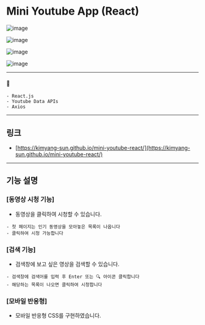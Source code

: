 # Mini Youtube App (React)

![image](https://user-images.githubusercontent.com/56675004/100516164-5471e200-31c5-11eb-8a1b-b9ed7813ba79.png)

![image](https://user-images.githubusercontent.com/56675004/100516182-79feeb80-31c5-11eb-8c4c-970724698841.png)

![image](https://user-images.githubusercontent.com/56675004/100516200-a0bd2200-31c5-11eb-9ea5-9a56bf8983b8.png)

![image](https://user-images.githubusercontent.com/56675004/100516214-b599b580-31c5-11eb-83a9-0a65d4823dcc.png)

---

#### 📌

```
- React.js
- Youtube Data APIs
- Axios
```

---

## 링크

- [https://kimyang-sun.github.io/mini-youtube-react/](https://kimyang-sun.github.io/mini-youtube-react/)

---

## 기능 설명

### [동영상 시청 기능]

- 동영상을 클릭하여 시청할 수 있습니다.

```
- 첫 페이지는 인기 동영상을 모아놓은 목록이 나옵니다
- 클릭하여 시청 가능합니다
```

### [검색 기능]

- 검색창에 보고 싶은 영상을 검색할 수 있습니다.

```
- 검색창에 검색어를 입력 후 Enter 또는 🔍 아이콘 클릭합니다
- 해당하는 목록이 나오면 클릭하여 시청합니다
```

### [모바일 반응형]

- 모바일 반응형 CSS를 구현하였습니다.
